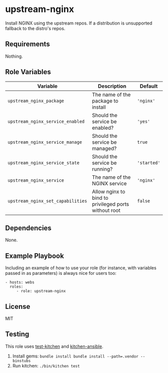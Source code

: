 upstream-nginx
==============
Install NGINX using the upstream repos.
If a distribution is unsupported fallback to the distro's repos.


Requirements
------------
Nothing.


Role Variables
--------------
| Variable | Description | Default |
| -------- | ----------- | ------- |
| `upstream_nginx_package` | The name of the package to install | `'nginx'` |
| `upstream_nginx_service_enabled` | Should the service be enabled? | `'yes'` |
| `upstream_nginx_service_manage` | Should the service be managed? | `true` |
| `upstream_nginx_service_state` | Should the service be running? | `'started'` |
| `upstream_nginx_service` | The name of the NGINX service | `'nginx'` |
| `upstream_nginx_set_capabilities` | Allow nginx to bind to privileged ports without root | `false` |


Dependencies
------------
None.


Example Playbook
----------------
Including an example of how to use your role (for instance, with variables passed in as parameters) is always nice for users too:

    - hosts: webs
      roles:
         - role: upstream-nginx


License
-------
MIT


Testing
-------
This role uses [test-kitchen](http://kitchen.ci/) and
[kitchen-ansible](https://github.com/neillturner/kitchen-ansible).

  1. Install gems: `bundle install bundle install --path=.vendor --binstubs`
  2. Run kitchen: `./bin/kitchen test`
